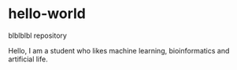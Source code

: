 # hello-world
blblblbl repository

Hello, I am a student who likes machine learning, bioinformatics and artificial life.

